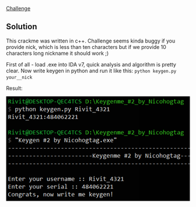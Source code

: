 [Challenge](https://crackmes.one/crackme/5ab77f5333c5d40ad448c0d5)

## Solution
This crackme was written in c++.
Challenge seems kinda buggy if you provide nick, which is less than ten characters but if we provide 10 characters long nickname it should work ;)

First of all - load .exe into IDA v7, quick analysis and algorithm is pretty clear. Now write keygen in python and run it like this:
`python keygen.py your__nick`

Result:

![](./img/img.png)


